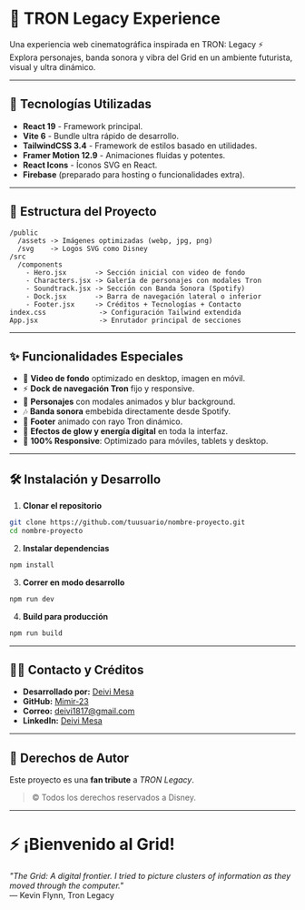 # 🌌 TRON Legacy Experience

Una experiencia web cinematográfica inspirada en TRON: Legacy ⚡  
Explora personajes, banda sonora y vibra del Grid en un ambiente futurista, visual y ultra dinámico.

---

## 🚀 Tecnologías Utilizadas

- **React 19** - Framework principal.
- **Vite 6** - Bundle ultra rápido de desarrollo.
- **TailwindCSS 3.4** - Framework de estilos basado en utilidades.
- **Framer Motion 12.9** - Animaciones fluidas y potentes.
- **React Icons** - Íconos SVG en React.
- **Firebase** (preparado para hosting o funcionalidades extra).

---

## 📂 Estructura del Proyecto

```
/public
  /assets -> Imágenes optimizadas (webp, jpg, png)
  /svg    -> Logos SVG como Disney
/src
  /components
    - Hero.jsx       -> Sección inicial con video de fondo
    - Characters.jsx -> Galería de personajes con modales Tron
    - Soundtrack.jsx -> Sección con Banda Sonora (Spotify)
    - Dock.jsx       -> Barra de navegación lateral o inferior
    - Footer.jsx     -> Créditos + Tecnologías + Contacto
index.css             -> Configuración Tailwind extendida
App.jsx               -> Enrutador principal de secciones
```

---

## ✨ Funcionalidades Especiales

- 🎥 **Video de fondo** optimizado en desktop, imagen en móvil.
- ⚡ **Dock de navegación Tron** fijo y responsive.
- 👾 **Personajes** con modales animados y blur background.
- 🎶 **Banda sonora** embebida directamente desde Spotify.
- 💬 **Footer** animado con rayo Tron dinámico.
- 💠 **Efectos de glow y energía digital** en toda la interfaz.
- 📱 **100% Responsive**: Optimizado para móviles, tablets y desktop.

---

## 🛠️ Instalación y Desarrollo

1. **Clonar el repositorio**
```bash
git clone https://github.com/tuusuario/nombre-proyecto.git
cd nombre-proyecto
```

2. **Instalar dependencias**
```bash
npm install
```

3. **Correr en modo desarrollo**
```bash
npm run dev
```

4. **Build para producción**
```bash
npm run build
```

---

## 👨‍💻 Contacto y Créditos

- **Desarrollado por:** [Deivi Mesa](https://deivimesa.art/)
- **GitHub:** [Mimir-23](https://github.com/Mimir-23)
- **Correo:** [deivi1817@gmail.com](mailto:deivi1817@gmail.com)
- **LinkedIn:** [Deivi Mesa](https://www.linkedin.com/in/deivi-mesa-3ba573186/)

---

## 📜 Derechos de Autor

Este proyecto es una **fan tribute** a *TRON Legacy*.

> © Todos los derechos reservados a Disney.

---

# ⚡ ¡Bienvenido al Grid!

_"The Grid: A digital frontier. I tried to picture clusters of information as they moved through the computer."_  
— Kevin Flynn, Tron Legacy

